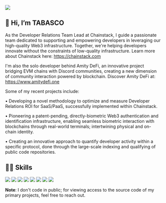 ![](https://i.imgur.com/JmOwOwc.png)
## 👋 Hi, I’m TABASCO
As the Developer Relations Team Lead at Chainstack, I guide a passionate team dedicated to supporting and empowering developers in leveraging our high-quality Web3 infrastructure. Together, we're helping developers innovate without the constraints of low-quality infrastructure. Learn more about Chainstack here: https://chainstack.com

I'm also the solo developer behind Amity DeFi, an innovative project bridging EVM chains with Discord communities, creating a new dimension of community interaction powered by blockchain. Discover Amity DeFi at: https://www.amitydefi.one

Some of my recent projects include:

• Developing a novel methodology to optimize and measure Developer Relations ROI for SaaS/PaaS, successfully implemented within Chainstack.

• Pioneering a patent-pending, directly-biometric Web3 authentication and identification infrastructure, enabling seamless biometric interaction with blockchains through real-world terminals; intertwining physical and on-chain identity.

• Creating an innovative approach to quantify developer activity within a specific protocol, done through the large-scale indexing and qualifying of public code repositories.


## 👨‍💻 Skills 

![](https://img.shields.io/badge/Code-Python-informational?style=flat&logo=python&logoColor=white&color=06dbfd)
![](https://img.shields.io/badge/Code-JavaScript-informational?style=flat&logo=javascript&logoColor=white&color=06dbfd)
![](https://img.shields.io/badge/Code-Ruby-informational?style=flat&logo=ruby&logoColor=white&color=06dbfd)
![](https://img.shields.io/badge/Code-Java-informational?style=flat&logo=java&logoColor=white&color=06dbfd)
![](https://img.shields.io/badge/OS-Windows-informational?style=flat&logo=windows&logoColor=white&color=9c00fe)
![](https://img.shields.io/badge/OS-Linux-informational?style=flat&logo=linux&logoColor=white&color=9c00fe)
![](https://img.shields.io/badge/Tools-Web3-informational?style=flat&logo=ethereum&logoColor=white&color=9c00fe)
![](https://img.shields.io/badge/Tools-Biometrics-informational?style=flat&logo=&logoColor=white&color=9c00fe)

**Note**: I don't code in public; for viewing access to the source code of my primary projects, feel free to reach out.

